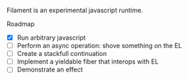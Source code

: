 Filament is an experimental javascript runtime.

Roadmap

- [x] Run arbitrary javascript
- [ ] Perform an async operation: shove something on the EL
- [ ] Create a stackfull continuation
- [ ] Implement a yieldable fiber that interops with EL
- [ ] Demonstrate an effect